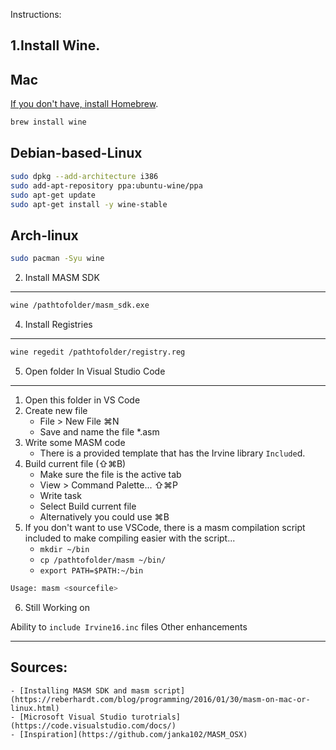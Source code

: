 Instructions:

1.Install Wine.
---------------

Mac
---

[If you don't have, install Homebrew](https://docs.brew.sh/Installation.html).

```sh
brew install wine
```

Debian-based-Linux
------------------

```sh
sudo dpkg --add-architecture i386 
sudo add-apt-repository ppa:ubuntu-wine/ppa
sudo apt-get update
sudo apt-get install -y wine-stable
```

Arch-linux
----------

```sh
sudo pacman -Syu wine
```

2. Install MASM SDK
-------------------

```sh
wine /pathtofolder/masm_sdk.exe
```

4. Install Registries
---------------------
```sh
wine regedit /pathtofolder/registry.reg
```

5. Open folder In Visual Studio Code
------------------------------------
1. Open this folder in VS Code
2. Create new file
    - File > New File ⌘N
    - Save and name the file *.asm
3. Write some MASM code
    - There is a provided template that has the Irvine library `Include`d.
4. Build current file (⇧⌘B)
    - Make sure the file is the active tab
    - View > Command Palette... ⇧⌘P
    - Write task
    - Select Build current file
    - Alternatively you could use ⌘B
5. If you don't want to use VSCode, there is a masm compilation script included
   to make compiling easier with the script...
    - `mkdir ~/bin`
    - `cp /pathtofolder/masm ~/bin/` 
    - `export PATH=$PATH:~/bin`

```sh
Usage: masm <sourcefile>
```

6. Still Working on

Ability to `include Irvine16.inc` files
Other enhancements

---------------------
Sources: 
--------

    - [Installing MASM SDK and masm script](https://reberhardt.com/blog/programming/2016/01/30/masm-on-mac-or-linux.html)
    - [Microsoft Visual Studio turotrials](https://code.visualstudio.com/docs/)
    - [Inspiration](https://github.com/janka102/MASM_OSX)
